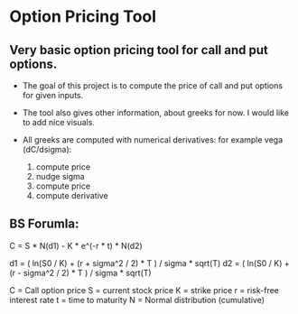 # Option Pricing Tool
## Very basic option pricing tool for call and put options.

* The goal of this project is to compute the price of call and put options for given inputs.
* The tool also gives other information, about greeks for now. I would like to add nice visuals.

* All greeks are computed with numerical derivatives:
    for example vega (dC/dsigma):
    1. compute price
    2. nudge sigma
    3. compute price
    4. compute derivative
    
## BS Forumla:

C = S * N(d1) - K * e^(-r * t) * N(d2)

d1 = ( ln(S0 / K) + (r + sigma^2 / 2) * T ) / sigma * sqrt(T)
d2 = ( ln(S0 / K) + (r - sigma^2 / 2) * T ) / sigma * sqrt(T)


C = Call option price
S = current stock price
K = strike price
r = risk-free interest rate
t = time to maturity
N = Normal distribution (cumulative)

